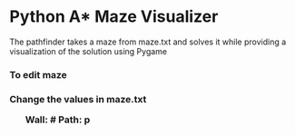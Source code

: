 # Python A* Maze Visualizer

The pathfinder takes a maze from maze.txt and solves it while providing a visualization of the solution using Pygame

<h3> To edit maze <h3>
Change the values in maze.txt

<ul>
Wall: #
Path: p
</ul>